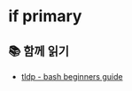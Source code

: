 # if primary

## 📚 함께 읽기

- [tldp - bash beginners guide](https://tldp.org/LDP/Bash-Beginners-Guide/html/sect_07_01.html)

